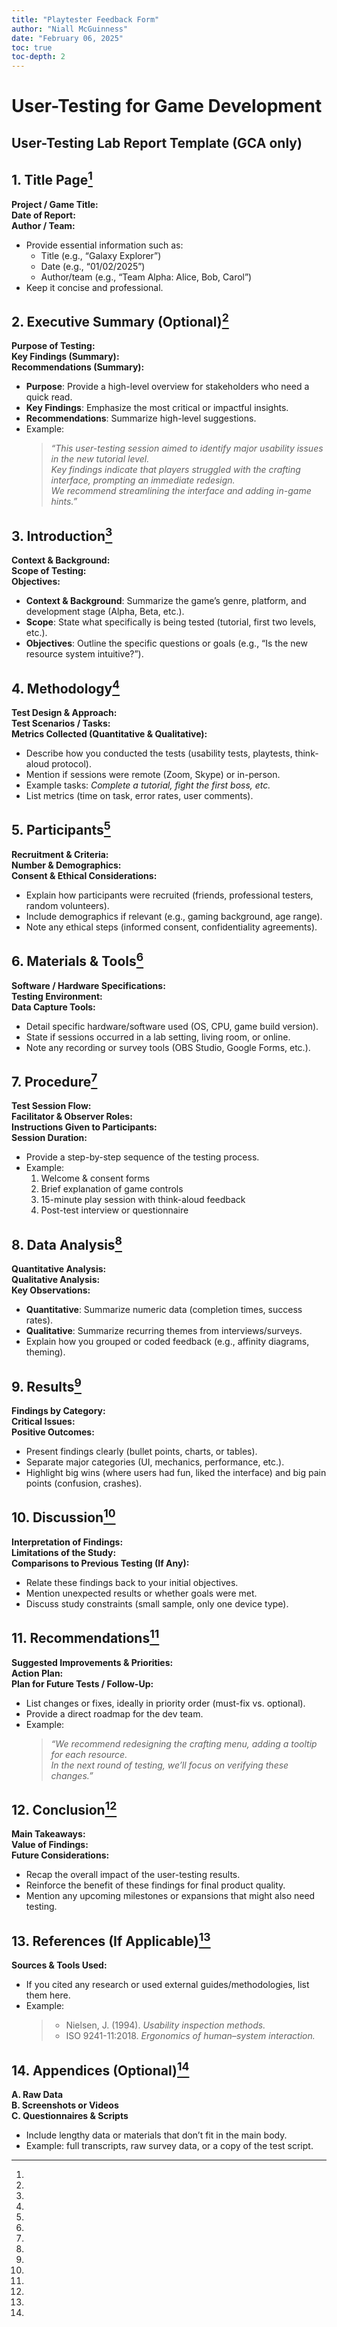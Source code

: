 ```yaml
---
title: "Playtester Feedback Form"
author: "Niall McGuinness"
date: "February 06, 2025"
toc: true
toc-depth: 2
---
```


<style>
  table {
    width: 100%; /* Set the width of the table */
    margin: 0 auto; /* Center the table horizontally */
    border-collapse: collapse;
  }
  th {
    background-color: #4A90E2; /* Warm blue for header */
    color: white !important; /* White text for header */
    padding: 4px;
    text-align: left;
  }
  td {
    border: 0px solid #4A90E2; /* Border color matching header */
    padding: 4px;
  }
</style>

# User-Testing for Game Development 
## User-Testing Lab Report Template (GCA only)

## 1. Title Page[^notes1]
**Project / Game Title:**  
**Date of Report:**  
**Author / Team:**

[^notes1]:
- Provide essential information such as:
  - Title (e.g., “Galaxy Explorer”)
  - Date (e.g., “01/02/2025”)
  - Author/team (e.g., “Team Alpha: Alice, Bob, Carol”)
- Keep it concise and professional.


## 2. Executive Summary (Optional)[^notes2]
**Purpose of Testing:**  
**Key Findings (Summary):**  
**Recommendations (Summary):**

[^notes2]:
- **Purpose**: Provide a high-level overview for stakeholders who need a quick read.  
- **Key Findings**: Emphasize the most critical or impactful insights.  
- **Recommendations**: Summarize high-level suggestions.  
- Example:  
  > *“This user-testing session aimed to identify major usability issues in the new tutorial level.  
  > Key findings indicate that players struggled with the crafting interface, prompting an immediate redesign.  
  > We recommend streamlining the interface and adding in-game hints.”*


## 3. Introduction[^notes3]
**Context & Background:**  
**Scope of Testing:**  
**Objectives:**  

[^notes3]:
- **Context & Background**: Summarize the game’s genre, platform, and development stage (Alpha, Beta, etc.).  
- **Scope**: State what specifically is being tested (tutorial, first two levels, etc.).  
- **Objectives**: Outline the specific questions or goals (e.g., “Is the new resource system intuitive?”).


## 4. Methodology[^notes4]
**Test Design & Approach:**  
**Test Scenarios / Tasks:**  
**Metrics Collected (Quantitative & Qualitative):**  

[^notes4]:
- Describe how you conducted the tests (usability tests, playtests, think-aloud protocol).  
- Mention if sessions were remote (Zoom, Skype) or in-person.  
- Example tasks: *Complete a tutorial, fight the first boss, etc.*  
- List metrics (time on task, error rates, user comments).


## 5. Participants[^notes5]
**Recruitment & Criteria:**  
**Number & Demographics:**  
**Consent & Ethical Considerations:**  

[^notes5]:
- Explain how participants were recruited (friends, professional testers, random volunteers).  
- Include demographics if relevant (e.g., gaming background, age range).  
- Note any ethical steps (informed consent, confidentiality agreements).


## 6. Materials & Tools[^notes6]
**Software / Hardware Specifications:**  
**Testing Environment:**  
**Data Capture Tools:**  

[^notes6]:
- Detail specific hardware/software used (OS, CPU, game build version).  
- State if sessions occurred in a lab setting, living room, or online.  
- Note any recording or survey tools (OBS Studio, Google Forms, etc.).


## 7. Procedure[^notes7]
**Test Session Flow:**  
**Facilitator & Observer Roles:**  
**Instructions Given to Participants:**  
**Session Duration:**  

[^notes7]:
- Provide a step-by-step sequence of the testing process.  
- Example:  
  1. Welcome & consent forms  
  2. Brief explanation of game controls  
  3. 15-minute play session with think-aloud feedback  
  4. Post-test interview or questionnaire


## 8. Data Analysis[^notes8]
**Quantitative Analysis:**  
**Qualitative Analysis:**  
**Key Observations:**  

[^notes8]:
- **Quantitative**: Summarize numeric data (completion times, success rates).  
- **Qualitative**: Summarize recurring themes from interviews/surveys.  
- Explain how you grouped or coded feedback (e.g., affinity diagrams, theming).

 
## 9. Results[^notes9]
**Findings by Category:**  
**Critical Issues:**  
**Positive Outcomes:**  

[^notes9]:
- Present findings clearly (bullet points, charts, or tables).  
- Separate major categories (UI, mechanics, performance, etc.).  
- Highlight big wins (where users had fun, liked the interface) and big pain points (confusion, crashes).


## 10. Discussion[^notes10]
**Interpretation of Findings:**  
**Limitations of the Study:**  
**Comparisons to Previous Testing (If Any):**  

[^notes10]:
- Relate these findings back to your initial objectives.  
- Mention unexpected results or whether goals were met.  
- Discuss study constraints (small sample, only one device type).  


## 11. Recommendations[^notes11]
**Suggested Improvements & Priorities:**  
**Action Plan:**  
**Plan for Future Tests / Follow-Up:**  

[^notes11]:
- List changes or fixes, ideally in priority order (must-fix vs. optional).  
- Provide a direct roadmap for the dev team.  
- Example:  
  > *“We recommend redesigning the crafting menu, adding a tooltip for each resource.  
  > In the next round of testing, we’ll focus on verifying these changes.”*


## 12. Conclusion[^notes12]
**Main Takeaways:**  
**Value of Findings:**  
**Future Considerations:**  

[^notes12]:
- Recap the overall impact of the user-testing results.  
- Reinforce the benefit of these findings for final product quality.  
- Mention any upcoming milestones or expansions that might also need testing.


## 13. References (If Applicable)[^notes13]
**Sources & Tools Used:**  

[^notes13]:
- If you cited any research or used external guides/methodologies, list them here.  
- Example:  
  > - Nielsen, J. (1994). *Usability inspection methods.*  
  > - ISO 9241-11:2018. *Ergonomics of human–system interaction.*


## 14. Appendices (Optional)[^notes14]
**A. Raw Data**  
**B. Screenshots or Videos**  
**C. Questionnaires & Scripts**  

[^notes14]:
- Include lengthy data or materials that don’t fit in the main body.  
- Example: full transcripts, raw survey data, or a copy of the test script.
